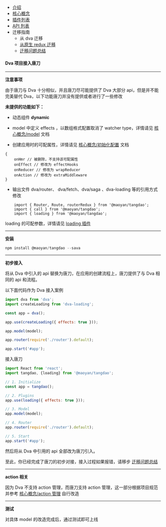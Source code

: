- [介绍](https://maoyantech.github.io/tangdao/introduction/index)
- [核心概念](https://maoyantech.github.io/tangdao/core-concepts/index)
- [插件列表](https://maoyantech.github.io/tangdao/plugins/index)
- [API 列表](https://maoyantech.github.io/tangdao/api-reference/index)
- 迁移指南
  - 从 dva 迁移
  - [从原生 redux 迁移](https://maoyantech.github.io/tangdao/migration-guide/migrating-from-redux)
  - [迁移问题总结](https://maoyantech.github.io/tangdao/migration-guide/problem-summary)

#### Dva 项目接入唐刀

---

**注意事项**

由于唐刀与 Dva 十分相似，并且唐刀尽可能提供了 Dva 大部分 api，但是并不能完美替代 Dva，以下功能唐刀并没有提供或者进行了一些修改

**未提供的功能如下：**

- 动态组件 **dynamic**
- model 中定义 effects ，以数组格式配置取消了 watcher type，详情请见 [核心概念/model](https://maoyantech.github.io/tangdao/core-concepts/model) 文档

- 创建应用时的可配属性，详情请见 [核心概念/初始化配置](https://maoyantech.github.io/tangdao/core-concepts/initialization-options) 文档

```
{
    onHmr // 被删除，不支持该可配属性
    onEffect // 修改为 effectHooks
    onReducer // 修改为 wrapReducer
    onAction // 修改为 extraMiddleware	
}
```

- 输出文件 dva/router、 dva/fetch、dva/saga 、dva-loading 等的引用方式修改

```
    import { Router, Route, routerRedux } from '@maoyan/tangdao';
    import { call } from '@maoyan/tangdao';
    import { loading } from '@maoyan/tangdao';
```

loading 的可配参数，详情请见 [loading 插件](https://maoyantech.github.io/tangdao/plugins/loading)

---

**安装**

```javascript
npm install @maoyan/tangdao --sava
```

---

**初步接入**

将从 Dva 中引入的 api 替换为唐刀，在应用的创建流程上，唐刀提供了与 Dva 相同的 api 和流程。

以下面代码作为 Dva 接入案例

```javascript
import dva from 'dva';
import createLoading from 'dva-loading';

const app = dva();

app.use(createLoading({ effects: true }));

app.model(model);

app.router(require('./router').default);

app.start('#app');
```

接入唐刀

```javascript
import React from 'react';
import tangdao, {loading} from '@maoyan/tangdao';

// 1. Initialize
const app = tangdao();

// 2. Plugins
app.use(loading({ effects: true }));

// 3. Model
app.model(model);

// 4. Router
app.router(require('./router').default);

// 5. Start
app.start('#app');
```

 然后将从 Dva 中引用的 api 全部改为唐刀引入。

至此，你已经完成了唐刀的初步对接，接入过程如果报错，请移步 [迁移问题总结](https://maoyantech.github.io/tangdao/migration-guide/problem-summary)

---

**action 相关**

因为 Dva 不支持 action 管理，而唐刀支持 action 管理，这一部分根据项目规范并参考 [核心概念/action 管理](https://maoyantech.github.io/tangdao/core-concepts/action-manage) 自行改造

---

**测试**

对具体 model 的改造完成后，通过测试即可上线
